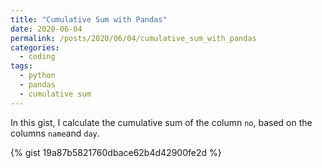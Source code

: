 ```yaml
---
title: "Cumulative Sum with Pandas"
date: 2020-06-04
permalink: /posts/2020/06/04/cumulative_sum_with_pandas
categories: 
  - coding
tags:
  - python
  - pandas
  - cumulative sum
---
```


In this gist, I calculate the cumulative sum of the column `no`, based on the columns `name`and `day`.

{% gist 19a87b5821760dbace62b4d42900fe2d %}
